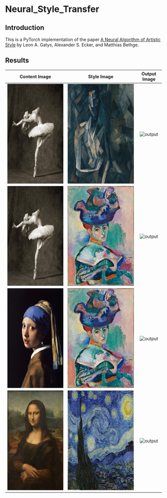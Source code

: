# Neural_Style_Transfer

## Introduction
This is a PyTorch implementation of the paper [A Neural Algorithm of Artistic Style](https://arxiv.org/abs/1508.06576) by Leon A. Gatys, Alexander S. Ecker, and Matthias Bethge.

## Results
| Content Image | Style Image | Output Image |
| :---: | :---: | :---: |
| <img src="images/dancing.jpg" height="320px"> | <img src="images/picasso.jpg" height="320px"> | ![output](https://github.com/ShotaDeguchi/Neural_Style_Transfer/assets/49257696/a677d5bd-9cd7-4c40-8720-9ccc739c47dc) |
| <img src="images/dancing.jpg" height="320px"> | <img src="images/matisse.jpg" height="320px"> | ![output](https://github.com/ShotaDeguchi/Neural_Style_Transfer/assets/49257696/0ee5d91e-fc47-4fa9-8e02-27b27debb464) |
| <img src="images/vermeer.jpg" height="320px"> | <img src="images/matisse.jpg" height="320px"> | ![output](https://github.com/ShotaDeguchi/Neural_Style_Transfer/assets/49257696/05ddb469-41f4-408c-b8e6-355411de8214) |
| <img src="images/monalisa.jpg" height="320px"> | <img src="images/vangogh.jpg" height="320px"> | ![output](https://github.com/ShotaDeguchi/Neural_Style_Transfer/assets/49257696/45b2a033-bb7f-453a-917a-2b27b11127b9) |


